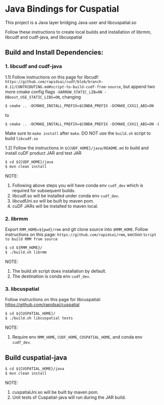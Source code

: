 # Java Bindings for Cuspatial

This project is a Java layer bridging Java user and libcuspatial.so 

Follow these instructions to create local builds and installation of librmm, libcudf and cudf-java, and libcuspatial

## Build and Install Dependencies:
### 1. libcudf and cudf-java
1.1) Follow instructions on this page for libcudf:
`https://github.com/rapidsai/cudf/blob/branch-0.11/CONTRIBUTING.md#script-to-build-cudf-from-source`,
but append two more cmake config flags `-DARROW_STATIC_LIB=ON -DBoost_USE_STATIC_LIBS=ON`,
changing
```xml 
$ cmake .. -DCMAKE_INSTALL_PREFIX=$CONDA_PREFIX -DCMAKE_CXX11_ABI=ON
```
to 
```xml
$ cmake .. -DCMAKE_INSTALL_PREFIX=$CONDA_PREFIX -DCMAKE_CXX11_ABI=ON -DARROW_STATIC_LIB=ON -DBoost_USE_STATIC_LIBS=ON
```
Make sure to `make install` after `make`. DO NOT use the `build.sh` script to build `libcudf.so`

1.2) Follow the instructions in `${CUDF_HOME}/java/README.md` to build and install cuDF product JAR and test JAR
```xml 
$ cd ${CUDF_HOME}/java 
$ mvn clean install
```
NOTE: 
1. Following above steps you will have conda env `cudf_dev` which is required for subsequent builds. 
2. libcudf.so will be installed under conda env `cudf_dev`.
3. libcudfJni.so will be built by maven pom.
4. cuDF JARs will be installed to maven local.

### 2. librmm

Export `RMM_HOME=${pwd}/rmm` and git clone source into `$RMM_HOME`. 
Follow instructions on this page:
`https://github.com/rapidsai/rmm`, section `Script to build RMM from source`

```xml
$ cd ${RMM_HOME}/
$ ./build.sh librmm
```
NOTE:
1. The build.sh script does installation by default.
2. The destination is conda env `cudf_dev`.

### 3. libcuspatial
Follow instructions on this page for libcuspatial: https://github.com/rapidsai/cuspatial
```xml
$ cd ${CUSPATIAL_HOME}/
$ ./build.sh libcuspatial tests
```
NOTE:
1. Require env `RMM_HOME`, `CUDF_HOME`, `CUSPATIAL_HOME`, and conda env `cudf_dev`.

## Build cuspatial-java
```xml
$ cd ${CUSPATIAL_HOME}/java
$ mvn clean install
```
NOTE: 
1. cuspatialJni.so will be built by maven pom.
2. Unit tests of Cuspatial-java will run during the JAR build.
